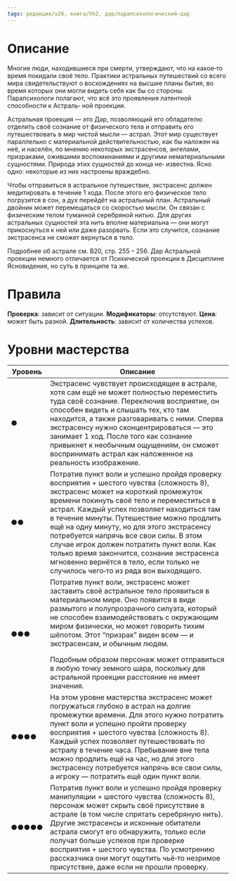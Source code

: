 ```yaml
---
tags: редакция/v20, книга/hh2, дар/парапсихологический-дар
---
```


# Описание

Многие люди, находившиеся при смерти, утверждают, что на какое‐то время покидали своё тело. Практики астральных путешествий со всего мира свидетельствуют о восхождениях на высшие планы бытия, во время которых они могли видеть себя как бы со стороны. Парапсихологи полагают, что всё это проявления латентной способности к Астраль‐ ной проекции.

Астральная проекция — это Дар, позволяющий его обладателю отделить своё сознание от физического тела и отправить его путешествовать в мир чистой мысли — астрал. Этот мир существует параллельно с материальной действительностью, как бы наложен на неё, и населён, по мнению некоторых экстрасенсов, ангелами, призраками, ожившими воспоминаниями и другими нематериальными сущностями. Природа этих сущностей до конца не‐ известна. Ясно одно: некоторые из них настроены враждебно.

Чтобы отправиться в астральное путешествие, экстрасенс должен медитировать в течение 1 хода. После этого его физическое тело погрузится в сон, а дух перейдёт на астральный план. Астральный двойник может перемещаться со скоростью мысли. Он связан с физическим телом туманной серебряной нитью. Для других астральных сущностей эта нить вполне материальна — они могут прикоснуться к ней или даже разорвать. Если это случится, сознание экстрасенса не сможет вернуться в тело.

Подробнее об астрале см. В20, стр. 255 – 256. Дар Астральной проекции немного отличается от Психической проекции в Дисциплине Ясновидения, но суть в принципе та же.

# Правила

**Проверка**: зависит от ситуации. 
**Модификаторы**: отсутствуют.
**Цена**: может быть разной.
**Длительность**: зависит от количества успехов.

# Уровни мастерства

| Уровень | Описание                                                                                                                                                                                                                                                                                                                                                                                                                                                                                                                                         |
| ------- | ------------------------------------------------------------------------------------------------------------------------------------------------------------------------------------------------------------------------------------------------------------------------------------------------------------------------------------------------------------------------------------------------------------------------------------------------------------------------------------------------------------------------------------------------ |
| ●       | Экстрасенс чувствует происходящее в астрале, хотя сам ещё не может полностью переместить туда своё сознание. Переключив восприятие, он способен видеть и слышать тех, кто там находится, а также разговаривать с ними. Сперва экстрасенсу нужно сконцентрироваться — это занимает 1 ход. После того как сознание привыкнет к необычным ощущениям, он сможет воспринимать астрал как наложенное на реальность изображение.                                                                                                                        |
| ●●      | Потратив пункт воли и успешно пройдя проверку восприятия + шестого чувства (сложность 8), экстрасенс может на короткий промежуток времени покинуть своё тело и переместиться в астрал. Каждый успех позволяет находиться там в течение минуты. Путешествие можно продлить ещё на одну минуту, но для этого экстрасенсу потребуется напрячь все свои силы. В этом случае игрок должен потратить пункт воли. Как только время закончится, сознание экстрасенса мгновенно вернётся в тело, если только не случилось чего‐то из ряда вон выходящего. |
| ●●●     | Потратив пункт воли, экстрасенс может заставить своё астральное тело проявиться в материальном мире. Оно появится в виде размытого и полупрозрачного силуэта, который не способен взаимодействовать с окружающим миром физически, но может говорить тихим шёпотом. Этот “призрак” виден всем — и экстрасенсам, и обычным людям. <p></p> Подобным образом персонаж может отправиться в любую точку земного шара, поскольку для астральной проекции расстояние не имеет значения.                                                                  |
| ●●●●    | На этом уровне мастерства экстрасенс может погружаться глубоко в астрал на долгие промежутки времени. Для этого нужно потратить пункт воли и успешно пройти проверку восприятия + шестого чувства (сложность 8). Каждый успех позволяет путешествовать по астралу в течение часа. Пребывание вне тела можно продлить ещё на час, но для этого экстрасенсу потребуется напрячь все свои силы, а игроку — потратить ещё один пункт воли.                                                                                                           |
| ●●●●●   | Потратив пункт воли и успешно пройдя проверку манипуляции + шестого чувства (сложность 8), персонаж может скрыть своё присутствие в астрале (в том числе спрятать серебряную нить). Другие экстрасенсы и исконные обитатели астрала смогут его обнаружить, только если получат больше успехов при проверке восприятия + шестого чувства. По усмотрению рассказчика они могут ощутить чьё‐то незримое присутствие, даже если не прошли проверку.                                                                                                  | 